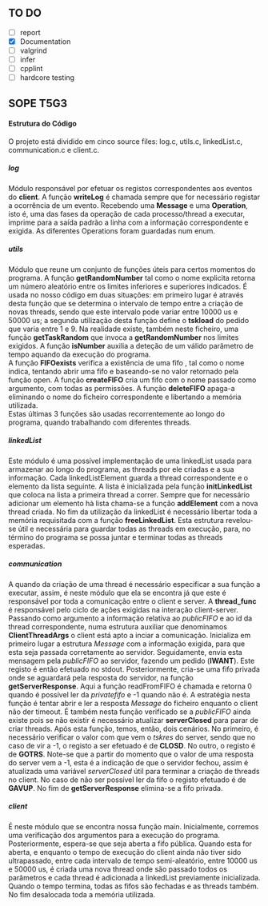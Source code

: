 ## TO DO
                                              
- [ ] report 
- [x] Documentation 
- [ ] valgrind 
- [ ] infer
- [ ] cpplint  
- [ ] hardcore testing

## SOPE T5G3

#### Estrutura do Código


O projeto está dividido em cinco source files: log.c, utils.c, linkedList.c, communication.c e client.c.

##### log

Módulo responsável por efetuar os registos correspondentes aos eventos do __client__.
A função **writeLog** é chamada sempre que for necessário registar a ocorrência de um evento. Recebendo uma **Message** e uma **Operation**, isto é, uma das fases da operação de cada processo/thread a executar, imprime para a saída padrão a linha com a informação correspondente e exigida. As diferentes Operations foram guardadas num enum.

##### utils

Módulo que reune um conjunto de funções úteis para certos momentos do programa.
A função **getRandomNumber** tal como o nome explicita retorna um número aleatório entre os limites inferiores e superiores indicados.  É usada no nosso código em duas situações: em primeiro lugar é através desta função que se determina o intervalo de tempo entre a criação de novas threads, sendo que este intervalo pode variar entre 10000 us e 50000 us; a segunda utilização desta função define o **tskload** do pedido que varia entre 1 e 9. Na realidade existe, também neste ficheiro, uma função **getTaskRandom** que invoca a **getRandomNumber** nos limites exigidos. 
 A função **isNumber** auxilia a deteção de um válido parâmetro de tempo aquando da execução do programa.  
A função **FIFOexists** verifica a existência de uma fifo , tal como o nome indica, tentando abrir uma fifo e baseando-se no valor retornado pela função open. 
A função **createFIFO** cria um fifo com o nome passado como argumento, com todas as permissões. 
A função **deleteFIFO** apaga-a eliminando o nome do ficheiro correspondente e libertando a memória utilizada.  
Estas últimas 3 funções são usadas recorrentemente ao longo do programa, quando trabalhando com diferentes threads.

##### linkedList

Este módulo é uma possível implementação de uma linkedList usada para armazenar ao longo do programa, as threads por ele criadas e a sua informação.
Cada linkedListElement guarda a thread correspondente e o elemento da lista seguinte. 
A lista é inicializada pela função **initLinkedList** que coloca na lista a primeira thread a correr. Sempre que for necessário adicionar um elemento hà lista chama-se a função **addElement** com a nova thread criada. No fim da utilização da linkedList é necessário libertar toda a memória requisitada com a função **freeLinkedList**. Esta estrutura revelou-se útil e necessária para guardar todas as threads em execução, para, no término do programa se possa juntar e terminar todas as threads esperadas. 

##### communication

A quando da criação de uma thread é necessário especificar a sua função a executar, assim, é neste módulo que ela se encontra já que este é responsável por toda a comunicação entre o client e server.
A **thread_func** é responsável pelo ciclo de ações exigidas na interação client-server. Passando como argumento a informação relativa ao _publicFIFO_ e ao id da thread correspondente, numa estrutura auxiliar que denominamos **ClientThreadArgs** o client está apto a inciar a comunicação. 
Inicializa em primeiro lugar a estrutura _Message_ com a informação exigida, para que esta seja passada corretamente ao servidor. Seguidamente, envia esta mensagem pela _publicFIFO_ ao servidor, fazendo um pedido (**IWANT**). Este registo é então efetuado no stdout. Posteriormente, cria-se uma fifo privada onde se aguardará pela resposta do servidor, na função **getServerResponse**. 
Aqui a função readFromFIFO é chamada e retorna 0 quando é possível ler da _privatefifo_ e -1 quando não é. A estratégia nesta função é tentar abrir e ler a resposta _Message_ do ficheiro enquanto o client não der timeout. É também nesta função verificado se a _publicFIFO_ ainda existe pois se não existir é necessário atualizar **serverClosed** para parar de criar threads. Após esta função, temos, então, dois cenários. No primeiro, é necessário verificar o valor com que vem o _tskres_ do server, sendo que no caso de vir a -1, o registo a ser efetuado é de **CLOSD**. No outro, o registo é de **GOTRS**. Note-se que a partir do momento que o valor de uma resposta do server vem a -1, esta é a indicação de que o servidor fechou, assim é atualizada uma variável _serverClosed_ útil para terminar a criação de threads no client. No caso de não ser possível ler da fifo o registo efetuado é de **GAVUP**. No fim de **getServerResponse** elimina-se a fifo privada.

##### client

É neste módulo que se encontra nossa função main. Inicialmente, corremos uma verificação dos argumentos para a execução do programa. Posteriormente, espera-se que seja aberta a fifo pública. Quando esta for aberta, e enquanto o tempo de execução do client ainda não tiver sido ultrapassado, entre cada intervalo de tempo semi-aleatório, entre 10000 us e 50000 us, é criada uma nova thread onde são passado todos os parâmetros e cada thread é adicionada a linkedList previamente inicializada. Quando o tempo termina, todas as fifos são fechadas e as threads também. No fim desalocada toda a memória utilizada. 
